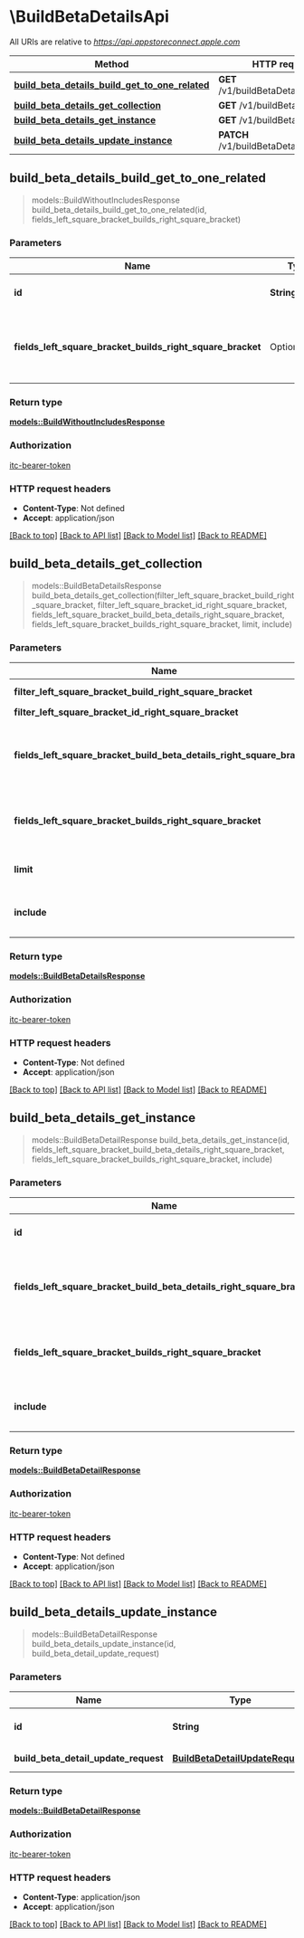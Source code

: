 # \BuildBetaDetailsApi

All URIs are relative to *https://api.appstoreconnect.apple.com*

Method | HTTP request | Description
------------- | ------------- | -------------
[**build_beta_details_build_get_to_one_related**](BuildBetaDetailsApi.md#build_beta_details_build_get_to_one_related) | **GET** /v1/buildBetaDetails/{id}/build | 
[**build_beta_details_get_collection**](BuildBetaDetailsApi.md#build_beta_details_get_collection) | **GET** /v1/buildBetaDetails | 
[**build_beta_details_get_instance**](BuildBetaDetailsApi.md#build_beta_details_get_instance) | **GET** /v1/buildBetaDetails/{id} | 
[**build_beta_details_update_instance**](BuildBetaDetailsApi.md#build_beta_details_update_instance) | **PATCH** /v1/buildBetaDetails/{id} | 



## build_beta_details_build_get_to_one_related

> models::BuildWithoutIncludesResponse build_beta_details_build_get_to_one_related(id, fields_left_square_bracket_builds_right_square_bracket)


### Parameters


Name | Type | Description  | Required | Notes
------------- | ------------- | ------------- | ------------- | -------------
**id** | **String** | the id of the requested resource | [required] |
**fields_left_square_bracket_builds_right_square_bracket** | Option<[**Vec<String>**](String.md)> | the fields to include for returned resources of type builds |  |

### Return type

[**models::BuildWithoutIncludesResponse**](BuildWithoutIncludesResponse.md)

### Authorization

[itc-bearer-token](../README.md#itc-bearer-token)

### HTTP request headers

- **Content-Type**: Not defined
- **Accept**: application/json

[[Back to top]](#) [[Back to API list]](../README.md#documentation-for-api-endpoints) [[Back to Model list]](../README.md#documentation-for-models) [[Back to README]](../README.md)


## build_beta_details_get_collection

> models::BuildBetaDetailsResponse build_beta_details_get_collection(filter_left_square_bracket_build_right_square_bracket, filter_left_square_bracket_id_right_square_bracket, fields_left_square_bracket_build_beta_details_right_square_bracket, fields_left_square_bracket_builds_right_square_bracket, limit, include)


### Parameters


Name | Type | Description  | Required | Notes
------------- | ------------- | ------------- | ------------- | -------------
**filter_left_square_bracket_build_right_square_bracket** | Option<[**Vec<String>**](String.md)> | filter by id(s) of related 'build' |  |
**filter_left_square_bracket_id_right_square_bracket** | Option<[**Vec<String>**](String.md)> | filter by id(s) |  |
**fields_left_square_bracket_build_beta_details_right_square_bracket** | Option<[**Vec<String>**](String.md)> | the fields to include for returned resources of type buildBetaDetails |  |
**fields_left_square_bracket_builds_right_square_bracket** | Option<[**Vec<String>**](String.md)> | the fields to include for returned resources of type builds |  |
**limit** | Option<**i32**> | maximum resources per page |  |
**include** | Option<[**Vec<String>**](String.md)> | comma-separated list of relationships to include |  |

### Return type

[**models::BuildBetaDetailsResponse**](BuildBetaDetailsResponse.md)

### Authorization

[itc-bearer-token](../README.md#itc-bearer-token)

### HTTP request headers

- **Content-Type**: Not defined
- **Accept**: application/json

[[Back to top]](#) [[Back to API list]](../README.md#documentation-for-api-endpoints) [[Back to Model list]](../README.md#documentation-for-models) [[Back to README]](../README.md)


## build_beta_details_get_instance

> models::BuildBetaDetailResponse build_beta_details_get_instance(id, fields_left_square_bracket_build_beta_details_right_square_bracket, fields_left_square_bracket_builds_right_square_bracket, include)


### Parameters


Name | Type | Description  | Required | Notes
------------- | ------------- | ------------- | ------------- | -------------
**id** | **String** | the id of the requested resource | [required] |
**fields_left_square_bracket_build_beta_details_right_square_bracket** | Option<[**Vec<String>**](String.md)> | the fields to include for returned resources of type buildBetaDetails |  |
**fields_left_square_bracket_builds_right_square_bracket** | Option<[**Vec<String>**](String.md)> | the fields to include for returned resources of type builds |  |
**include** | Option<[**Vec<String>**](String.md)> | comma-separated list of relationships to include |  |

### Return type

[**models::BuildBetaDetailResponse**](BuildBetaDetailResponse.md)

### Authorization

[itc-bearer-token](../README.md#itc-bearer-token)

### HTTP request headers

- **Content-Type**: Not defined
- **Accept**: application/json

[[Back to top]](#) [[Back to API list]](../README.md#documentation-for-api-endpoints) [[Back to Model list]](../README.md#documentation-for-models) [[Back to README]](../README.md)


## build_beta_details_update_instance

> models::BuildBetaDetailResponse build_beta_details_update_instance(id, build_beta_detail_update_request)


### Parameters


Name | Type | Description  | Required | Notes
------------- | ------------- | ------------- | ------------- | -------------
**id** | **String** | the id of the requested resource | [required] |
**build_beta_detail_update_request** | [**BuildBetaDetailUpdateRequest**](BuildBetaDetailUpdateRequest.md) | BuildBetaDetail representation | [required] |

### Return type

[**models::BuildBetaDetailResponse**](BuildBetaDetailResponse.md)

### Authorization

[itc-bearer-token](../README.md#itc-bearer-token)

### HTTP request headers

- **Content-Type**: application/json
- **Accept**: application/json

[[Back to top]](#) [[Back to API list]](../README.md#documentation-for-api-endpoints) [[Back to Model list]](../README.md#documentation-for-models) [[Back to README]](../README.md)

